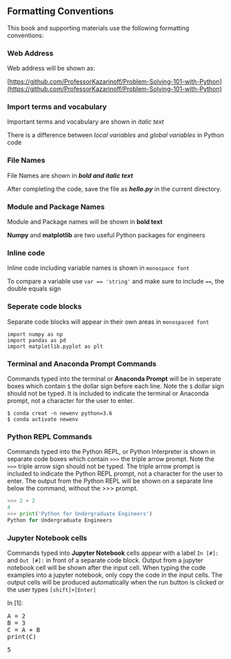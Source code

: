 
## Formatting Conventions
This book and supporting materials use the following formatting conventions:
### Web Address

Web address will be shown as:
 
[https://github.com/ProfessorKazarinoff/Problem-Solving-101-with-Python](https://github.com/ProfessorKazarinoff/Problem-Solving-101-with-Python)
 
### Import terms and vocabulary
 
Important terms and vocabulary are shown in _italic text_
 
 
There is a difference between _local variables_ and _global variables_ in Python code
  
### File Names
 
File Names are  shown in **_bold and italic text_**

After completing the code, save the file as **_hello.py_** in the current directory.
### Module and Package Names
 
 Module and Package names will be shown in **bold text**
 
 **Numpy** and **matplotlib** are two useful Python packages for engineers
  
 
### Inline code
 
Inline code including variable names is shown in ```monospace font```

To compare a variable use ```var == 'string'``` and make sure to include ```==```, the double equals sign
  
### Seperate code blocks
  
  Separate code blocks will appear in their own areas in ```monospaced font```

```
import numpy as np
import pandas as pd
import matplotlib.pyplot as plt
```
### Terminal and Anaconda Prompt Commands
 
 Commands typed into the terminal or **Anaconda Prompt** will be in seperate boxes which contain ```$``` the dollar sign before each line. Note the ```$``` dollar sign should not be typed. It is included to indicate the terminal or Anaconda prompt, not a character for the user to enter.
 
```
$ conda creat -n newenv python=3.6
$ conda activate newenv
```
### Python REPL Commands

Commands typed into the Python REPL, or Python Interpreter is shown in separate code boxes which contain ```>>>``` the triple arrow prompt. Note the ```>>>``` triple arrow sign should not be typed. The triple arrow prompt is included to indicate the Python REPL prompt, not a character for the user to enter. The output from the Python REPL will be shown on a separate line below the command, without the >>> prompt.

```python
>>> 2 + 2
4
>>> print('Python for Undergraduate Engineers')
Python for Undergraduate Engineers
```
### Jupyter Notebook cells

Commands typed into **Jupyter Notebook** cells appear with a label ```In [#]:``` and ```Out [#]:``` in front of a separate code block. Output from a jupyter notebook cell will be shown after the input cell. When typing the code examples into a jupyter notebook, only copy the code in the input cells. The output cells will be produced automatically when the run button is clicked or the user types ```[shift]+[Enter]```
<div class="cell border-box-sizing code_cell rendered">
<div class="input">
<div class="prompt input_prompt">In&nbsp;[1]:</div>
<div class="inner_cell">
    <div class="input_area">
<div class=" highlight hl-ipython3"><pre><span></span><span class="n">A</span> <span class="o">=</span> <span class="mi">2</span>
<span class="n">B</span> <span class="o">=</span> <span class="mi">3</span>
<span class="n">C</span> <span class="o">=</span> <span class="n">A</span> <span class="o">+</span> <span class="n">B</span>
<span class="nb">print</span><span class="p">(</span><span class="n">C</span><span class="p">)</span>
</pre></div>

</div>
</div>
</div>

<div class="output_wrapper">
<div class="output">


<div class="output_area">

<div class="prompt"></div>


<div class="output_subarea output_stream output_stdout output_text">
<pre>5
</pre>
</div>
</div>

</div>
</div>

</div>
 

